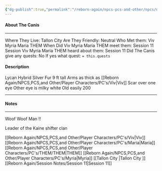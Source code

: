 ```yaml
---
{"dg-publish":true,"permalink":"/reborn-again/npcs-pcs-and-other/npcs/neutral/the-canis/"}
---
```



#### About The Canis
---
Where They Live: Tallon City 
Are They Friendly: Neutral
Who Met them: Viv Myria Maria THEM
When Did Viv Myria Maria THEM meet them: Session 11
Session Viv Myria Maria THEM heard about them: Session 11
Did The Canis give any quests: No
	If yes what quest: `= this.quests`


#### Description
Lycan Hybrid
Silver Fur
9 ft tall
Arms as thick as [[Reborn Again/NPCS,PCS,and Other/Player Characters/PC's/Viv\|Viv]] 
Scar over one eye
Other eye is milky white
Old easily 200

---

#### Notes
---
Woof Woof Man !!

Leader of the Kaine shifter clan

[[Reborn Again/NPCS,PCS,and Other/Player Characters/PC's/Viv\|Viv]] [[Reborn Again/NPCS,PCS,and Other/Player Characters/PC's/Maria\|Maria]] [[Reborn Again/NPCS,PCS,and Other/Player Characters/PC's/THEM/THEM\|THEM]] [[Reborn Again/NPCS,PCS,and Other/Player Characters/PC's/Myria\|Myria]] 
[[Tallon City \|Tallon City ]] [[Reborn Again/Session Notes/Session 11\|Session 11]]